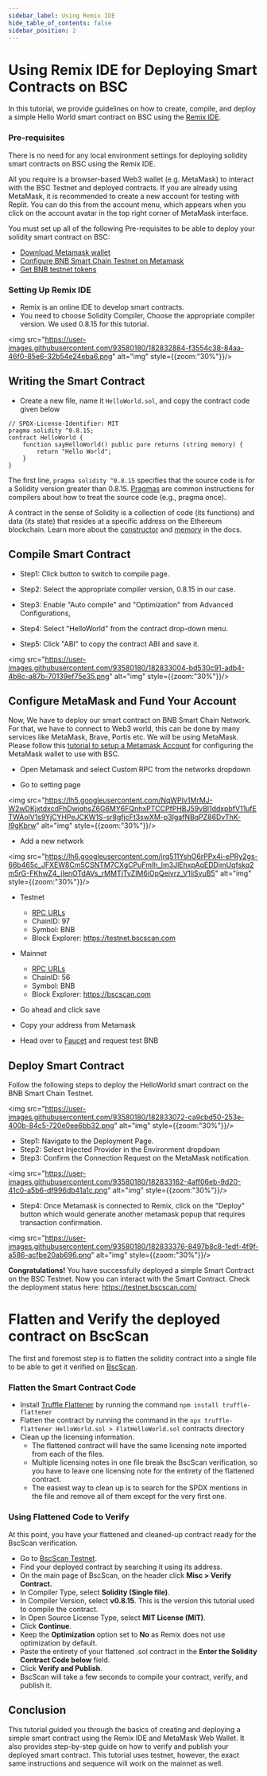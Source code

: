```yaml
---
sidebar_label: Using Remix IDE
hide_table_of_contents: false
sidebar_position: 2
---
```


# Using Remix IDE for Deploying Smart Contracts on BSC

In this tutorial, we provide guidelines on how to create, compile, and deploy a simple Hello World smart contract on BSC using the [Remix IDE](https://remix.ethereum.org/).

### Pre-requisites
There is no need for any local environment settings for deploying solidity smart contracts on BSC using the Remix IDE.
 
All you require is a browser-based Web3 wallet (e.g. MetaMask) to interact with the BSC Testnet and deployed contracts. If you are already using MetaMask, it is recommended to create a new account for testing with Replit. You can do this from the account menu, which appears when you click on the account avatar in the top right corner of MetaMask interface.
 
You must set up all of the following Pre-requisites to be able to deploy your solidity smart contract on BSC:

* [Download Metamask wallet](https://metamask.io/)
* [Configure BNB Smart Chain Testnet on Metamask](https://academy.binance.com/en/articles/connecting-metamask-to-binance-smart-chain)
* [Get BNB testnet tokens](https://testnet.binance.org/faucet-smart)
 
### Setting Up Remix IDE

- Remix is an online IDE to develop smart contracts.
- You need to choose Solidity Compiler, Choose the appropriate compiler version. We used 0.8.15 for this tutorial.

<img src="https://user-images.githubusercontent.com/93580180/182832884-f3554c38-84aa-46f0-85e6-32b54e24eba6.png" alt="img" style={{zoom:"30%"}}/>

## Writing the Smart Contract

- Create a new file, name it ```HelloWorld.sol```, and copy the contract code given below

```
// SPDX-License-Identifier: MIT
pragma solidity ^0.8.15;
contract HelloWorld {
    function sayHelloWorld() public pure returns (string memory) {
        return "Hello World";
    }
}
```

The first line, `pragma solidity ^0.8.15` specifies that the source code is for a Solidity version greater than 0.8.15. [Pragmas](https://solidity.readthedocs.io/en/latest/layout-of-source-files.html#pragma) are common instructions for compilers about how to treat the source code (e.g., pragma once).

A contract in the sense of Solidity is a collection of code (its functions) and data (its state) that resides at a specific address on the Ethereum blockchain. Learn more about the [constructor](https://solidity.readthedocs.io/en/latest/contracts.html#constructor) and  [memory](https://solidity.readthedocs.io/en/latest/introduction-to-smart-contracts.html#storage-memory-and-the-stack) in the docs.

## Compile Smart Contract

- Step1: Click button to switch to compile page.

- Step2: Select the appropriate compiler version, 0.8.15 in our case.

- Step3: Enable "Auto compile" and "Optimization" from Advanced Configurations,

- Step4: Select "HelloWorld" from the contract drop-down menu.

- Step5: Click "ABI" to copy the contract ABI and save it.

<img src="https://user-images.githubusercontent.com/93580180/182833004-bd530c91-adb4-4b8c-a87b-70139ef75e35.png" alt="img" style={{zoom:"30%"}}/>

## Configure MetaMask and Fund Your Account

Now, We have to deploy our smart contract on BNB Smart Chain Network. For that, we have to connect to Web3 world, this can be done by many services like MetaMask, Brave, Portis etc. We will be using MetaMask. Please follow this [tutorial to setup a Metamask Account](wallet/metamask.md) for configuring the MetaMask wallet to use with BSC.


- Open Metamask and select Custom RPC from the networks dropdown

- Go to setting page

<img src="https://lh5.googleusercontent.com/NqWPIv1MrMJ-W2wDKjxtdxcdFhDwiqhsZ6G6MY6FQnhxPTCCPfPHBJ59vBl1ddxpbfV11ufETWAolV1s9YjCYHPeJCKW1S-sr8gfjcFt3swXM-p3IgafNBqPZ86DvThK-I9gKbrw" alt="img" style={{zoom:"30%"}}/>

- Add a new network

<img src="https://lh6.googleusercontent.com/jrq511YshO6rPPx4i-ePRy2gs-66b465c_JFXEW8Cm5CSNTM7CXgCPuFmIh_Im3JlEhxpAqEDDjmUqfskq2m5rG-FKhwZ4_jIenOTdAVs_rMMTjTvZlM6iOpQeivrz_V1liSvuB5" alt="img" style={{zoom:"30%"}}/>

* Testnet
    * [RPC URLs](./rpc.md)
    * ChainID: 97
    * Symbol: BNB
    * Block Explorer: https://testnet.bscscan.com

* Mainnet
    * [RPC URLs](./rpc.md)
    * ChainID: 56
    * Symbol: BNB
    * Block Explorer: https://bscscan.com

- Go ahead and click save
- Copy your address from Metamask

- Head over to [Faucet](https://testnet.binance.org/faucet-smart) and request test BNB

## Deploy Smart Contract 

Follow the following steps to deploy the HelloWorld smart contract on the BNB Smart Chain Testnet. 

<img src="https://user-images.githubusercontent.com/93580180/182833072-ca9cbd50-253e-400b-84c5-720e0ee6bb32.png" alt="img" style={{zoom:"30%"}}/>

- Step1: Navigate to the Deployment Page.
- Step2: Select Injected Provider in the Environment dropdown
- Step3: Confirm the Connection Request on the MetaMask notification.

<img src="https://user-images.githubusercontent.com/93580180/182833162-4aff06eb-9d20-41c0-a5b6-df996db41a1c.png" alt="img" style={{zoom:"30%"}}/>

- Step4: Once Metamask is connected to Remix, click on the "Deploy" button which would generate another metamask popup that requires transaction confirmation.

<img src="https://user-images.githubusercontent.com/93580180/182833376-8497b8c8-1edf-4f9f-a586-acfbe20ab696.png" alt="img" style={{zoom:"30%"}}/>

**Congratulations!** You have successfully deployed a simple Smart Contract on the BSC Testnet. Now you can interact with the Smart Contract. Check the deployment status here: <https://testnet.bscscan.com/>

# Flatten and Verify the deployed contract on BscScan

The first and foremost step is to flatten the solidity contract into a single file to be able to get it verified on [BscScan](https://testnet.bscscan.com/).

### Flatten the Smart Contract Code

* Install [Truffle Flattener](https://github.com/nomiclabs/truffle-flattener) by running the command ```npm install truffle-flattener```
* Flatten the contract by running the command in the ```npx truffle-flattener HelloWorld.sol > FlatHelloWorld.sol``` contracts directory
* Clean up the licensing information.
    * The flattened contract will have the same licensing note imported from each of the files. 
    * Multiple licensing notes in one file break the BscScan verification, so you have to leave one licensing note for the entirety of the flattened contract. 
    * The easiest way to clean up is to search for the SPDX mentions in the file and remove all of them except for the very first one.

### Using Flattened Code to Verify 
At this point, you have your flattened and cleaned-up contract ready for the BscScan verification.
* Go to [BscScan Testnet](https://testnet.bscscan.com/).
* Find your deployed contract by searching it using its address.
* On the main page of BscScan, on the header click **Misc > Verify Contract.**
* In Compiler Type, select **Solidity (Single file)**.
* In Compiler Version, select **v0.8.15**. This is the version this tutorial used to compile the contract.
* In Open Source License Type, select **MIT License (MIT)**.
* Click **Continue**.
* Keep the **Optimization** option set to **No** as Remix does not use optimization by default.
* Paste the entirety of your flattened .sol contract in the **Enter the Solidity Contract Code below** field.
* Click **Verify and Publish**.
* BscScan will take a few seconds to compile your contract, verify, and publish it.


## Conclusion
This tutorial guided you through the basics of creating and deploying a simple smart contract using the Remix IDE and MetaMask Web Wallet. It also provides step-by-step guide on how to verify and publish your deployed smart contract. This tutorial uses testnet, however, the exact same instructions and sequence will work on the mainnet as well.
